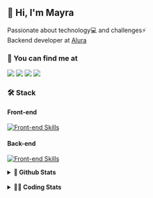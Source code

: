 ## 👋 Hi, I'm Mayra

Passionate about technology💻 and challenges⚡  
Backend developer at [Alura](https://www.alura.com.br)   

### 💬 You can find me at

<a href="https://mayra.dev" target="_blank" rel="noopener"><img src="https://img.shields.io/badge/-mayra.dev-005FED?style=flat&logo=Google-chrome&logoColor=white"/></a>
<a href="https://linkedin.com/in/mayraamaral" target="_blank" rel="noopener"><img src="https://img.shields.io/badge/-/mayraamaral-0077B5?style=flat&logo=Linkedin&logoColor=white"/></a>
<a href="mailto:mayra@mayra.dev" target="_blank" rel="noopener"><img src="https://img.shields.io/badge/-mayra@mayra.dev-D14836?style=flat&logo=Gmail&logoColor=white"/></a>
<a href="" target="_blank" rel="noopener"><img src="https://img.shields.io/badge/-mayraamaral-7289DA?style=flat&logo=Discord&logoColor=white"/></a>

### 🛠️ Stack
#### Front-end

[![Front-end Skills](https://skillicons.dev/icons?i=react,next,angular,redux,styledcomponents,html,css,sass,js,ts,figma)](https://skillicons.dev)
#### Back-end

[![Front-end Skills](https://skillicons.dev/icons?i=java,spring,hibernate,aws,idea,postgres,mysql,git,linux,bash,nodejs,docker,kubernetes,jenkins)](https://skillicons.dev)


<details>
    <summary><strong>📌 Github Stats</strong></summary>
    <br />
    <div align="center">
        <table>
      <td><img height="160em" src="https://github-readme-stats.vercel.app/api?username=mayraamaral&show_icons=true&theme=algolia&hide_border=true&hide=stars&count_private=true" alt="Readme stats"></td>
      <td><img height="160em" src="https://github-readme-stats.vercel.app/api/top-langs/?username=mayraamaral&&layout=compact&&theme=algolia&hide_border=true&langs_count=6" alt="Language stats"></td>
       </table>
  </div> 
    

  <p align="center">
    <img src="https://github-readme-streak-stats.herokuapp.com?user=mayraamaral&theme=dark&hide_border=true&date_format=j%20M%5B%20Y%5D&locale=pt-br&background=050F2C&ring=0195DD&fire=23AA7D&currStreakLabel=23AA7D" alt="Streak stats">
  </p> 
</details>

<br />

<details>
  <summary><strong>👩‍💻 Coding Stats</strong></summary>
  <br />
  
  <!--START_SECTION:waka-->
![Code Time](http://img.shields.io/badge/Code%20Time-515%20hrs%2056%20mins-blue)

**🐱 My GitHub Data** 

> 📦 583.6 kB Used in GitHub's Storage 
 > 
> 🏆 631 Contributions in the Year 2024
 > 
> 🚫 Not Opted to Hire
 > 
> 📜 58 Public Repositories 
 > 
> 🔑 32 Private Repositories 
 > 
**I'm an Early 🐤** 

```text
🌞 Morning                3059 commits        ██████░░░░░░░░░░░░░░░░░░░   23.99 % 
🌆 Daytime                7472 commits        ███████████████░░░░░░░░░░   58.59 % 
🌃 Evening                1978 commits        ████░░░░░░░░░░░░░░░░░░░░░   15.51 % 
🌙 Night                  244 commits         ░░░░░░░░░░░░░░░░░░░░░░░░░   01.91 % 
```
📅 **I'm Most Productive on Wednesday** 

```text
Monday                   1580 commits        ███░░░░░░░░░░░░░░░░░░░░░░   12.39 % 
Tuesday                  1373 commits        ███░░░░░░░░░░░░░░░░░░░░░░   10.77 % 
Wednesday                5030 commits        ██████████░░░░░░░░░░░░░░░   39.44 % 
Thursday                 2765 commits        █████░░░░░░░░░░░░░░░░░░░░   21.68 % 
Friday                   1320 commits        ███░░░░░░░░░░░░░░░░░░░░░░   10.35 % 
Saturday                 284 commits         █░░░░░░░░░░░░░░░░░░░░░░░░   02.23 % 
Sunday                   401 commits         █░░░░░░░░░░░░░░░░░░░░░░░░   03.14 % 
```


📊 **This Week I Spent My Time On** 

```text
🕑︎ Time Zone: America/Sao_Paulo

💬 Programming Languages: 
Java                     9 hrs 11 mins       ███████████░░░░░░░░░░░░░░   44.77 % 
JavaScript               7 hrs 58 mins       ██████████░░░░░░░░░░░░░░░   38.85 % 
CSS                      1 hr 47 mins        ██░░░░░░░░░░░░░░░░░░░░░░░   08.74 % 
Java Properties          27 mins             █░░░░░░░░░░░░░░░░░░░░░░░░   02.24 % 
Properties               14 mins             ░░░░░░░░░░░░░░░░░░░░░░░░░   01.15 % 

🔥 Editors: 
IntelliJ IDEA            20 hrs 24 mins      █████████████████████████   99.39 % 
VS Code                  7 mins              ░░░░░░░░░░░░░░░░░░░░░░░░░   00.61 % 

💻 Operating System: 
Linux                    20 hrs 32 mins      █████████████████████████   100.00 % 
```

**I Mostly Code in Java** 

```text
Java                     124 repos           ███████░░░░░░░░░░░░░░░░░░   27.56 % 
HTML                     111 repos           ██████░░░░░░░░░░░░░░░░░░░   24.67 % 
JavaScript               102 repos           ██████░░░░░░░░░░░░░░░░░░░   22.67 % 
TypeScript               91 repos            █████░░░░░░░░░░░░░░░░░░░░   20.22 % 
Dockerfile               1 repo              ░░░░░░░░░░░░░░░░░░░░░░░░░   00.22 % 
```




 Last Updated on 26/08/2024 19:08:57 UTC
<!--END_SECTION:waka-->

</details>
